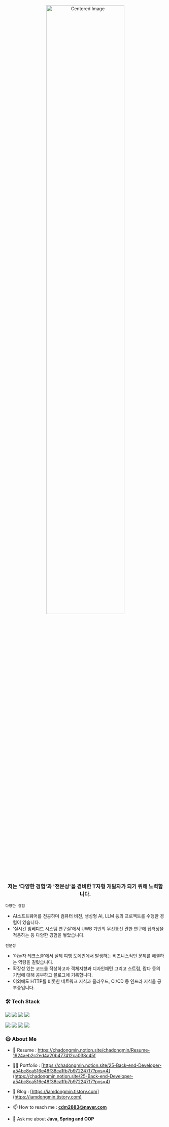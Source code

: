 <div align="center">
  <img width="70%" src="https://github.com/chadongmin/chadongmin/assets/40655807/842cd9b1-f6ac-48a0-82c3-a11a62300db4" alt="Centered Image">
  <h3>저는 '다양한 경험'과 '전문성'을 겸비한 T자형 개발자가 되기 위해 노력합니다.</h3>
</div>
<!--https://github.com/chadongmin/chadongmin/assets/40655807/27e0fafc-cc43-4871-9894-0efbb377781d (GIF)-->
<!--https://github.com/chadongmin/chadongmin/assets/40655807/842cd9b1-f6ac-48a0-82c3-a11a62300db4 -->


`다양한 경험`
- AI소프트웨어를 전공하며 컴퓨터 비전, 생성형 AI, LLM 등의 프로젝트를 수행한 경험이 있습니다.
- ‘실시간 임베디드 시스템 연구실’에서 UWB 기반의 무선통신 관한 연구에 딥러닝을 적용하는 등 다양한 경험을 쌓았습니다.
  
`전문성`
- ‘야놀자 테크스쿨’에서 실제 여행 도메인에서 발생하는 비즈니스적인 문제를 해결하는 역량을 길렀습니다.
- 확장성 있는 코드를 작성하고자 객체지향과 디자인패턴 그리고 스트림, 람다 등의 기법에 대해 공부하고 블로그에 기록합니다.
- 이외에도 HTTP를 비롯한 네트워크 지식과 클라우드, CI/CD 등 인프라 지식을 공부중입니다.


<h3>🛠️ Tech Stack </h3>
<p>
    <a href="#"><img src="https://img.shields.io/badge/Java-437291?style=flat&logo=openjdk&logoColor=white"></a>
    <a href="#"><img src="https://img.shields.io/badge/Spring-6DB33F?style=flat&logo=spring&logoColor=white"></a>
    <a href="#"><img src="https://img.shields.io/badge/MySQL-4479A1?style=flat&logo=mysql&logoColor=white"></a>
    <a href="#"><img src="https://img.shields.io/badge/Redis-DC382D?style=flat&logo=redis&logoColor=white"></a>
</p>
<p>
    <a href="#"><img src="https://img.shields.io/badge/Github Actions-2088FF?style=flat&logo=github actions&logoColor=white"></a>
    <a href="#"><img src="https://img.shields.io/badge/Jenkins-D24939?style=flat&logo=jenkins&logoColor=white"></a>
    <a href="#"><img src="https://img.shields.io/badge/Docker-2496ED?style=flat&logo=docker&logoColor=white"></a>
    <a href="#"><img src="https://img.shields.io/badge/Amazon AWS-232F3E?style=flat&logo=amazonaws&logoColor=white"></a>
</p>


<h3>😄 About Me </h3>

- 📄 Resume :
https://chadongmin.notion.site/chadongmin/Resume-1924aeb2c2ed4a20b477412ca038c45f

- 👨‍💻 Portfolio : 
[https://chadongmin.notion.site/25-Back-end-Developer-a54bc8ca516e48f38ca1fb7b972247f7?pvs=4](https://chadongmin.notion.site/25-Back-end-Developer-a54bc8ca516e48f38ca1fb7b972247f7?pvs=4)

- 📝 Blog :
[https://iamdongmin.tistory.com](https://iamdongmin.tistory.com)


- 📫 How to reach me :
**cdm2883@naver.com**

- 💬 Ask me about **Java, Spring and OOP**



<!--
**chadongmin/chadongmin** is a ✨ _special_ ✨ repository because its `README.md` (this file) appears on your GitHub profile.

Here are some ideas to get you started:

- 🔭 I’m currently working on ...
- 🌱 I’m currently learning ...
- 👯 I’m looking to collaborate on ...
- 🤔 I’m looking for help with ...
- 💬 Ask me about ...
- 📫 How to reach me: ...
- 😄 Pronouns: ...
- ⚡ Fun fact: ...
-->
